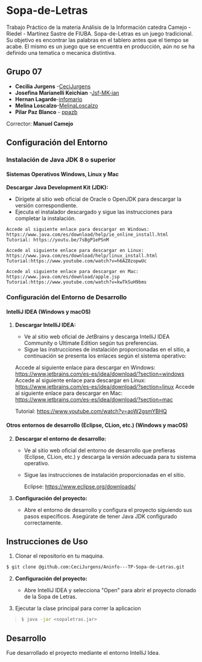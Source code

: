 # Sopa-de-Letras


Trabajo Práctico  de la materia Análisis de la Información catedra Camejo - Riedel - Martínez Sastre de FIUBA.
Sopa-de-Letras es un juego tradicional. Su objetivo es encontrar las palabras en el tablero antes que el tiempo se acabe.
El mismo es un juego que se encuentra en producción, aún no se ha definido una tematica o mecanica distintiva. 

## Grupo 07

* **Cecilia Jurgens** -[CeciJurgens](https://github.com/CeciJurgens)
* **Josefina Marianelli Keichian** -[Jsf-MK-ian](https://github.com/Jsf-MK-ian)
* **Hernan Lagarde**-[infomario](https://github.com/informario)
* **Melina Loscalzo**-[MelinaLoscalzo](https://github.com/MelinaLoscalzo)
* **Pilar Paz Blanco** - [ppazb](https://github.com/ppazb)

Corrector: **Manuel Camejo**

## Configuración del Entorno

### Instalación de Java JDK 8 o superior

#### Sistemas Operativos Windows, Linux y Mac

   **Descargar Java Development Kit (JDK):** 
   - Dirígete al sitio web oficial de Oracle o OpenJDK para descargar la versión correspondiente.
   - Ejecuta el instalador descargado y sigue las instrucciones para completar la instalación.
  
    Accede al siguiente enlace para descargar en Windows: https://www.java.com/es/download/help/ie_online_install.html
    Tutorial: https://youtu.be/7sBgP1ePSnM
   
    Accede al siguiente enlace para descargar en Linux: https://www.java.com/es/download/help/linux_install.html
    Tutorial:https://www.youtube.com/watch?v=h6AZ8zopwUc
   
    Accede al siguiente enlace para descargar en Mac: https://www.java.com/es/download/apple.jsp
    Tutorial:https://www.youtube.com/watch?v=kwTkSuH9bms

### Configuración del Entorno de Desarrollo

#### IntelliJ IDEA (Windows y macOS)

1. **Descargar IntelliJ IDEA:**
   - Ve al sitio web oficial de JetBrains y descarga IntelliJ IDEA Community o Ultimate Edition según tus preferencias.
   - Sigue las instrucciones de instalación proporcionadas en el sitio, a continuación se presenta los enlaces según el sistema operativo:
  
    Accede al siguiente enlace para descargar en Windows: https://www.jetbrains.com/es-es/idea/download/?section=windows   
    Accede al siguiente enlace para descargar en Linux: https://www.jetbrains.com/es-es/idea/download/?section=linux
    Accede al siguiente enlace para descargar en Mac: https://www.jetbrains.com/es-es/idea/download/?section=mac

   Tutorial: https://www.youtube.com/watch?v=aoW2gsmYBHQ

#### Otros entornos de desarrollo (Eclipse, CLion, etc.) (Windows y macOS)

2. **Descargar el entorno de desarrollo:**
   - Ve al sitio web oficial del entorno de desarrollo que prefieras (Eclipse, CLion, etc.) y descarga la versión adecuada para tu sistema operativo.
   - Sigue las instrucciones de instalación proporcionadas en el sitio.
  
     Eclipse: https://www.eclipse.org/downloads/ 

3. **Configuración del proyecto:**
   - Abre el entorno de desarrollo y configura el proyecto siguiendo sus pasos específicos. Asegúrate de tener Java JDK configurado correctamente.


## Instrucciones de Uso
1. Clonar el repositorio en tu maquina.
```bash
$ git clone @github.com:CeciJurgens/Aninfo---TP-Sopa-de-Letras.git
```

2. **Configuración del proyecto:**
   - Abre IntelliJ IDEA y selecciona "Open" para abrir el proyecto clonado de la Sopa de Letras.

3. Ejecutar la clase principal para correr la aplicacion

>```bash
>$ java -jar <sopaletras.jar>
>```

## Desarrollo

Fue desarrollado el proyecto mediante el entorno IntelliJ Idea. 

